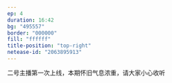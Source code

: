```yaml
---
ep: 4
duration: 16:42
bg: "495557"
border: "000000"
fill: "ffffff"
title-position: "top-right"
netease-id: "2063895913"
---
```

二号主播第一次上线，本期怀旧气息浓重，请大家小心收听
